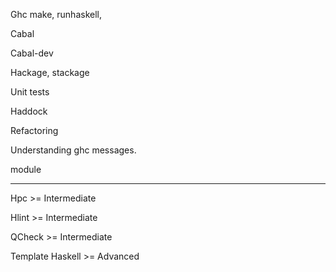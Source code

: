 Ghc make, runhaskell, 

Cabal

Cabal-dev

Hackage, stackage

Unit tests

Haddock

Refactoring

Understanding ghc messages.

module

---

Hpc >= Intermediate

Hlint >= Intermediate

QCheck >= Intermediate

Template Haskell >= Advanced